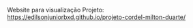 Website para visualização Projeto: https://edilsonjuniorbxd.github.io/projeto-cordel-milton-duarte/
